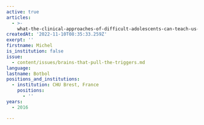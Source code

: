 ```yaml
---
active: true
articles:
  - >-
    what-the-clinical-approaches-of-difficult-adolescents-can-teach-us-about-e-syndrome
createdAt: '2022-11-10T08:35:33.259Z'
exerpt: ''
firstname: Michel
is_institution: false
issue:
  - content/issues/brains-that-pull-the-triggers.md
language:
lastname: Botbol
positions_and_institutions:
  - institution: CHU Brest, France
    positions:
      - ''
years:
  - 2016

---
```

